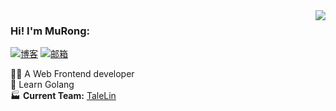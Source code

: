 <img align='right' src="https://github-readme-stats.vercel.app/api?username=murongg&show_icons=true">

### Hi! I'm MuRong:

[![博客](https://img.shields.io/static/v1?label=%E5%8D%9A%E5%AE%A2&message=imuboy.cn&color=orange&logo=bloglovin&style=flat-square&logoColor=white)](https://www.imuboy.cn/)
[![邮箱](https://img.shields.io/static/v1?label=邮箱&message=%20&color=5194f0&logo=gmail&style=flat-square&logoColor=white)](mailto:admin@imuboy.cn)
  
  
👨‍💻 A Web Frontend developer  
🤩 Learn Golang  
🏭 **Current Team:** [TaleLin](https://github.com/TaleLin)
